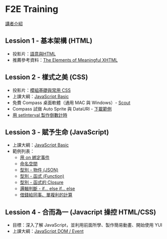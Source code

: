 # F2E Training

[講者介紹](https://speakerdeck.com/u/josephj/p/introduction)

## Lession 1 - 基本架構 (HTML)
* 投影片：[語意與HTML](https://speakerdeck.com/u/josephj/p/html)
* 推薦參考資料：[The Elements of Meaningful XHTML](http://tantek.com/presentations/2005/09/elements-of-xhtml)

## Lession 2 - 樣式之美 (CSS)
* 投影片：[模組基礎與常用 CSS](https://speakerdeck.com/u/josephj/p/css)
* 上課大綱：[JavaScript Basic](https://github.com/josephj/f2e-training/blob/master/javascript-basic.md)
* 免費 Compass 桌面軟體（通用 MAC 與 Windows）- [Scout](http://mhs.github.com/scout-app/)
* Compass 試做 Auto Sprite 與 DataURI - [下載範例](http://josephj.com/training/compass.zip)
* [用 setInterval 製作倒數計時](http://jsfiddle.net/josephj/jZrgW/)

## Lession 3 - 賦予生命 (JavaScript)
* 上課大綱：[JavaScript Basic](https://github.com/josephj/f2e-training/blob/master/javascript-basic.md)
* 範例列表：
  * [用 on 綁定事件](http://jsfiddle.net/josephj/AW2EU/)
  * [命名空間](http://jsfiddle.net/josephj/uE3hP/)
  * [型別 - 物件 (JSON)](http://jsfiddle.net/josephj/AW2EU/)
  * [型別 - 函式 (Function)](http://jsfiddle.net/josephj/DJ2qB/)
  * [型別 - 函式的 Closure](http://jsfiddle.net/josephj/nz4ne/)
  * [邏輯判斷 - if… else if… else](http://jsfiddle.net/josephj/ysJGA/)
  * [借錢給同事、單複利的計算](http://jsfiddle.net/josephj/NcSPk/)

## Lession 4 - 合而為一 (Javacript 操控 HTML/CSS)
* 目標：深入了解 JavaScript，並利用前面所學、製作簡易動畫、開始使用 YUI
* 上課大綱：[JavaScript DOM / Event](https://github.com/josephj/f2e-training/blob/master/javascript-dom-event.md)


